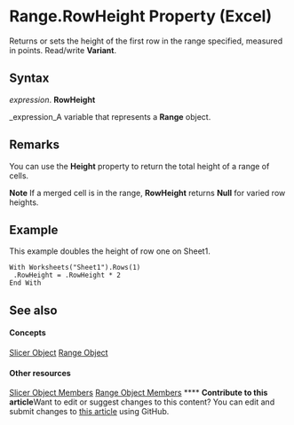 
# Range.RowHeight Property (Excel)

Returns or sets the height of the first row in the range specified, measured in points. Read/write  **Variant**.


## Syntax

 _expression_. **RowHeight**

 _expression_A variable that represents a  **Range** object.


## Remarks

You can use the  **Height** property to return the total height of a range of cells.


**Note**  If a merged cell is in the range,  **RowHeight** returns **Null** for varied row heights.


## Example

This example doubles the height of row one on Sheet1.


```
With Worksheets("Sheet1").Rows(1) 
 .RowHeight = .RowHeight * 2 
End With
```


## See also


#### Concepts


 [Slicer Object](577be0f6-4eda-0093-8899-097f3c900383.md)
 [Range Object](b8207778-0dcc-4570-1234-f130532cc8cd.md)
#### Other resources


 [Slicer Object Members](09f1983a-5f7a-1707-c979-c5c27143ad73.md)
 [Range Object Members](4336bf81-1e63-7e44-1792-baf366a027a7.md)
****   **Contribute to this article**Want to edit or suggest changes to this content? You can edit and submit changes to  [this article](https://github.com/jhershey00/VBA_Excel_Test/OpenXMLCon/articles/103c7209-9a4f-8f9c-7bdc-3013113867a5.md) using GitHub.

